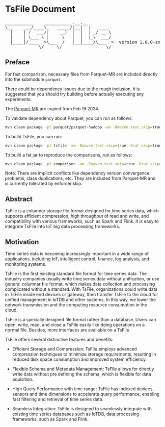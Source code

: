 <!--

    Licensed to the Apache Software Foundation (ASF) under one
    or more contributor license agreements.  See the NOTICE file
    distributed with this work for additional information
    regarding copyright ownership.  The ASF licenses this file
    to you under the Apache License, Version 2.0 (the
    "License"); you may not use this file except in compliance
    with the License.  You may obtain a copy of the License at

        http://www.apache.org/licenses/LICENSE-2.0

    Unless required by applicable law or agreed to in writing,
    software distributed under the License is distributed on an
    "AS IS" BASIS, WITHOUT WARRANTIES OR CONDITIONS OF ANY
    KIND, either express or implied.  See the License for the
    specific language governing permissions and limitations
    under the License.

-->

# TsFile Document
<pre>
___________    ___________.__.__          
\__    ___/____\_   _____/|__|  |   ____  
  |    | /  ___/|    __)  |  |  | _/ __ \ 
  |    | \___ \ |     \   |  |  |_\  ___/ 
  |____|/____  >\___  /   |__|____/\___  >  version 1.0.0-zx/research
             \/     \/                 \/  
</pre>

## Preface

For fast comparison, necessary files from Parquet-MR are 
included directly into the submodule `parquet`.

There could be dependency issues due to the rough inclusion, 
it is suggested that you should try building before actually executing any experiments.

The [Parquet-MR](https://github.com/apache/parquet-mr/tree/d8396086b3e3fefc6829f8640917c3bbde0fa9c4) 
are copied from Feb 19 2024.

To validate dependency about Parquet, you can run as follows:
```bash
mvn clean package -pl parquet/parquet-hadoop -am -Dmaven.test.skip=true -Drat.skip=true -Dspotless.check.skip=true -Dcheckstyle.skip=true
```

To build TsFile, you can run:
```bash
mvn clean package -pl tsfile -am -Dmaven.test.skip=true -Drat.skip=true -Dspotless.check.skip=true -Dcheckstyle.skip=true
```

To build a fat jar to reproduce the comparisons, run as follows:
```bash
mvn clean package -pl comparison -am -Dmaven.test.skip=true -Drat.skip=true -Dspotless.check.skip=true -Dcheckstyle.skip=true -Pget-jar-with-dependencies
```

Note:
There are implicit conflicts like dependency version convergence problems, class duplications, etc.
They are included from Parquet-MR and is currently tolerated by enforcer.skip.

## Abstract

TsFile is a columnar storage file format designed for time series data, which supports efficient compression, high throughput of read and write, and compatibility with various frameworks, such as Spark and Flink. It is easy to integrate TsFile into IoT big data processing frameworks.


## Motivation

Time series data is becoming increasingly important in a wide range of applications, including IoT, intelligent control, finance, log analysis, and monitoring systems. 

TsFile is the first existing standard file format for time series data. The industry companies usually write time series data without unification, or use general columnar file format, which makes data collection and processing complicated without a standard. With TsFile, organizations could write data in TsFile inside end devices or gateway, then transfer TsFile to the cloud for unified management in IoTDB and other systems. In this way, we lower the network transmission and the computing resource consumption in the cloud.

TsFile is a specially designed file format rather than a database. Users can open, write, read, and close a TsFile easily like doing operations on a normal file. Besides, more interfaces are available on a TsFile.

TsFile offers several distinctive features and benefits:

* Efficient Storage and Compression: TsFile employs advanced compression techniques to minimize storage requirements, resulting in reduced disk space consumption and improved system efficiency. 

* Flexible Schema and Metadata Management: TsFile allows for directly write data without pre defining the schema, which is flexible for data aquisition. 

* High Query Performance with time range: TsFile has indexed devices, sensors and time dimensions to accelerate query performance, enabling fast filtering and retrieval of time series data. 

* Seamless Integration: TsFile is designed to seamlessly integrate with existing time series databases such as IoTDB, data processing frameworks, such as Spark and Flink. 


 
